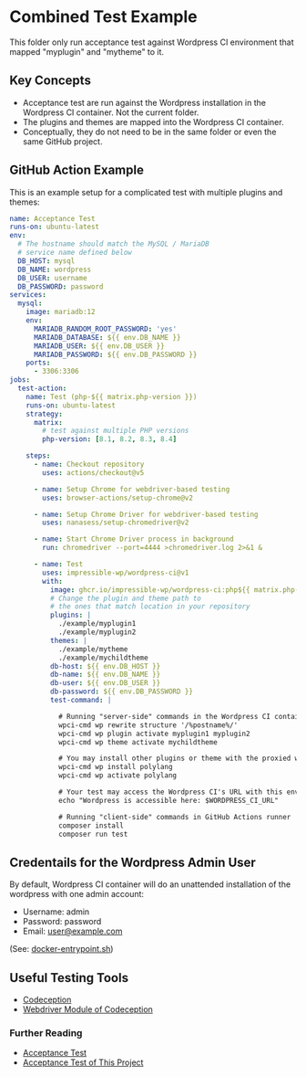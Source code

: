 # Combined Test Example

This folder only run acceptance test against Wordpress CI environment that mapped "myplugin"
and "mytheme" to it.

## Key Concepts

- Acceptance test are run against the Wordpress installation in the Wordpress CI container.
  Not the current folder.
- The plugins and themes are mapped into the Wordpress CI container.
- Conceptually, they do not need to be in the same folder or even the same GitHub project.

## GitHub Action Example

This is an example setup for a complicated test with multiple plugins and themes:

```yml
name: Acceptance Test
runs-on: ubuntu-latest
env:
  # The hostname should match the MySQL / MariaDB
  # service name defined below
  DB_HOST: mysql
  DB_NAME: wordpress
  DB_USER: username
  DB_PASSWORD: password
services:
  mysql:
    image: mariadb:12
    env:
      MARIADB_RANDOM_ROOT_PASSWORD: 'yes'
      MARIADB_DATABASE: ${{ env.DB_NAME }}
      MARIADB_USER: ${{ env.DB_USER }}
      MARIADB_PASSWORD: ${{ env.DB_PASSWORD }}
    ports:
      - 3306:3306
jobs:
  test-action:
    name: Test (php-${{ matrix.php-version }})
    runs-on: ubuntu-latest
    strategy:
      matrix:
        # test against multiple PHP versions
        php-version: [8.1, 8.2, 8.3, 8.4]

    steps:
      - name: Checkout repository
        uses: actions/checkout@v5

      - name: Setup Chrome for webdriver-based testing
        uses: browser-actions/setup-chrome@v2

      - name: Setup Chrome Driver for webdriver-based testing
        uses: nanasess/setup-chromedriver@v2

      - name: Start Chrome Driver process in background
        run: chromedriver --port=4444 >chromedriver.log 2>&1 &

      - name: Test
        uses: impressible-wp/wordpress-ci@v1
        with:
          image: ghcr.io/impressible-wp/wordpress-ci:php${{ matrix.php-version }}
          # Change the plugin and theme path to
          # the ones that match location in your repository
          plugins: |
            ./example/myplugin1
            ./example/myplugin2
          themes: |
            ./example/mytheme
            ./example/mychildtheme
          db-host: ${{ env.DB_HOST }}
          db-name: ${{ env.DB_NAME }}
          db-user: ${{ env.DB_USER }}
          db-password: ${{ env.DB_PASSWORD }}
          test-command: |

            # Running "server-side" commands in the Wordpress CI container
            wpci-cmd wp rewrite structure '/%postname%/'
            wpci-cmd wp plugin activate myplugin1 myplugin2
            wpci-cmd wp theme activate mychildtheme

            # You may install other plugins or theme with the proxied wp-cli command
            wpci-cmd wp install polylang
            wpci-cmd wp activate polylang

            # Your test may access the Wordpress CI's URL with this environment variable
            echo "Wordpress is accessible here: $WORDPRESS_CI_URL"

            # Running "client-side" commands in GitHub Actions runner
            composer install
            composer run test
```

## Credentails for the Wordpress Admin User

By default, Wordpress CI container will do an unattended installation of the wordpress with
one admin account:

- Username: admin
- Password: password
- Email: user@example.com

(See: [docker-entrypoint.sh](../../docker/docker-entrypoint.sh))

## Useful Testing Tools

- [Codeception](https://codeception.com/)
- [Webdriver Module of Codeception](https://codeception.com/docs/modules/WebDriver)

### Further Reading

- [Acceptance Test](https://codeception.com/docs/AcceptanceTests)
- [Acceptance Test of This Project](../../.github/workflows/acceptance.yml)
